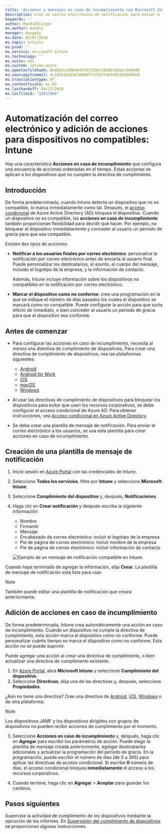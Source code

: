 ```yaml
---
title: 'Acciones y mensajes en caso de incumplimiento con Microsoft Intune: Azure | Microsoft Docs'
description: Cree un correo electrónico de notificación para enviar a los dispositivos no compatibles. Agregue acciones después de que un dispositivo se marque como no compatible (como agregar un período de gracia hasta que lo sea) o bien cree una programación para bloquear el acceso hasta que el dispositivo sea compatible. Haga esto mediante Microsoft Intune en Azure.
keywords: ''
author: MandiOhlinger
ms.author: mandia
manager: dougeby
ms.date: 03/07/2018
ms.topic: article
ms.prod: ''
ms.service: microsoft-intune
ms.technology: ''
ms.suite: ems
ms.custom: intune-azure
ms.openlocfilehash: 8e8603ca59b46937b1529e710a8bc83aec5dd4d6
ms.sourcegitcommit: 4c18352d5b3b30080f7c7257fa63d852b1894850
ms.translationtype: HT
ms.contentlocale: es-ES
ms.lasthandoff: 04/27/2018
ms.locfileid: "32017964"
---
```

# <a name="automate-email-and-add-actions-for-noncompliant-devices---intune"></a>Automatización del correo electrónico y adición de acciones para dispositivos no compatibles: Intune

Hay una característica **Acciones en caso de incumplimiento** que configura una secuencia de acciones ordenadas en el tiempo. Estas acciones se aplican a los dispositivos que no cumplen la directiva de cumplimiento. 

## <a name="overview"></a>Introducción
De forma predeterminada, cuando Intune detecta un dispositivo que no es compatible, lo marca inmediatamente como tal. Después, el [acceso condicional](https://docs.microsoft.com/azure/active-directory/active-directory-conditional-access-azure-portal) de Azure Active Directory (AD) bloquea el dispositivo. Cuando un dispositivo no es compatible, las **acciones en caso de incumplimiento** también proporcionan flexibilidad para decidir qué hacer. Por ejemplo, no bloquear el dispositivo inmediatamente y conceder al usuario un período de gracia para que sea compatible.

Existen dos tipos de acciones:

- **Notificar a los usuarios finales por correo electrónico**: personalice la notificación por correo electrónico antes de enviarla al usuario final. Puede personalizar los destinatarios, el asunto, el cuerpo del mensaje, incluido el logotipo de la empresa, y la información de contacto.

    Además, Intune incluye información sobre los dispositivos no compatibles en la notificación por correo electrónico.

- **Marcar el dispositivo como no conforme**: cree una programación en la que se indique el número de días pasados los cuales el dispositivo se marcará como no compatible. Puede configurar la acción para que surta efecto de inmediato, o bien conceder al usuario un período de gracia para que el dispositivo sea conforme.

## <a name="before-you-begin"></a>Antes de comenzar

- Para configurar las acciones en caso de incumplimiento, necesita al menos una directiva de cumplimiento de dispositivos. Para crear una directiva de cumplimiento de dispositivos, vea las plataformas siguientes:

  - [Android](compliance-policy-create-android.md)
  - [Android for Work](compliance-policy-create-android-for-work.md)
  - [iOS](compliance-policy-create-ios.md)
  - [macOS](compliance-policy-create-mac-os.md)
  - [Windows](compliance-policy-create-windows.md)

- Al usar las directivas de cumplimiento de dispositivos para bloquear los dispositivos para evitar que usen los recursos corporativos, se debe configurar el acceso condicional de Azure AD. Para obtener instrucciones, vea [Acceso condicional en Azure Active Directory](https://docs.microsoft.com/azure/active-directory/active-directory-conditional-access-azure-portal).

- Se debe crear una plantilla de mensaje de notificación. Para enviar el correo electrónico a los usuarios, se usa esta plantilla para crear acciones en caso de incumplimiento.

## <a name="create-a-notification-message-template"></a>Creación de una plantilla de mensaje de notificación

1. Inicie sesión en [Azure Portal](https://portal.azure.com) con las credenciales de Intune. 
2. Seleccione **Todos los servicios**, filtre por **Intune** y seleccione **Microsoft Intune**.
3. Seleccione **Cumplimiento del dispositivo** y, después, **Notificaciones**. 
4. Haga clic en **Crear notificación** y después escriba la siguiente información:

   - Nombre
   - Firmante
   - Mensaje
   - Encabezado de correo electrónico: incluir el logotipo de la empresa
   - Pie de página de correo electrónico: incluir nombre de la empresa
   - Pie de página de correo electrónico: incluir información de contacto

   ![Ejemplo de un mensaje de notificación compatible en Intune](./media/actionsfornoncompliance-1.PNG)

Cuando haya terminado de agregar la información, elija **Crear**. La plantilla de mensaje de notificación está lista para usar.

> [!NOTE]
> También puede editar una plantilla de notificación que creara anteriormente.

## <a name="add-actions-for-noncompliance"></a>Adición de acciones en caso de incumplimiento

De forma predeterminada, Intune crea automáticamente una acción en caso de incumplimiento. Cuando un dispositivo no cumple la directiva de cumplimiento, esta acción marca el dispositivo como no conforme. Puede personalizar cuánto tiempo se marca el dispositivo como no conforme. Esta acción no se puede suprimir.

Puede agregar una acción al crear una directiva de cumplimiento, o bien actualizar una directiva de cumplimiento existente. 

1. En [Azure Portal](https://portal.azure.com), abra **Microsoft Intune** y seleccione **Cumplimiento del dispositivo**.
2. Seleccione **Directivas**, elija una de las directivas y, después, seleccione **Propiedades**. 

  ¿Aún no tiene una directiva? Cree una directiva de [Android](compliance-policy-create-android.md), [iOS](compliance-policy-create-ios.md), [Windows](compliance-policy-create-windows.md) o de otra plataforma.
  
  > [!NOTE]
  > Los dispositivos JAMF y los dispositivos dirigidos con grupos de dispositivos no pueden recibir acciones de cumplimiento por el momento.

3. Seleccione **Acciones en caso de incumplimiento** y, después, haga clic en **Agregar** para escribir los parámetros de acción. Puede elegir la plantilla de mensaje creada anteriormente, agregar destinatarios adicionales y actualizar la programación del período de gracia. En la programación, puede escribir el número de días (de 0 a 365) para aplicar las directivas de acceso condicional. Si escribe **0** número de días, el acceso condicional bloquea **inmediatamente** el acceso a los recursos corporativos.

4. Cuando termine, haga clic en **Agregar** > **Aceptar** para guardar los cambios.

## <a name="next-steps"></a>Pasos siguientes
Supervise la actividad de cumplimiento de los dispositivos mediante la ejecución de los informes. En [Supervisión del cumplimiento de dispositivos](device-compliance-monitor.md) se proporcionan algunas instrucciones.
